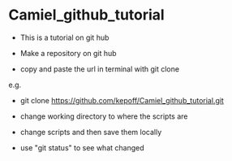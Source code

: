 # Camiel_github_tutorial
- This is a tutorial on git hub 

- Make a repository on git hub

- copy and paste the url in terminal with
git clone 

e.g.

- git clone https://github.com/kepoff/Camiel_github_tutorial.git

- change working directory to where the scripts are

- change scripts and then save them locally

- use "git status" to see what changed

 
